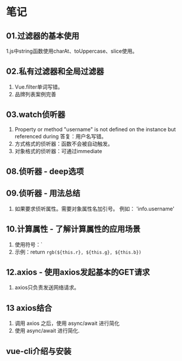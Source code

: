 # 笔记

## 01.过滤器的基本使用

1.js中string函数使用charAt、toUppercase、slice使用。

## 02.私有过滤器和全局过滤器

1. Vue.filter单词写错。
2. 品牌列表案例完善

## 03.watch侦听器

1. Property or method "username" is not defined on the instance but referenced during  答复：用户名写错。
2. 方式格式的侦听器：函数不会被自动触发。
3. 对象格式的侦听器：可通过immediate

## 08.侦听器 - deep选项

## 09.侦听器 - 用法总结

1. 如果要求侦听属性。需要对象属性名加引号。 例如： 'info.username'

## 10.计算属性 - 了解计算属性的应用场景

 1. 使用符号：`
 2. 示例：return `rgb(${this.r}, ${this.g}, ${this.b})`

## 12.axios - 使用axios发起基本的GET请求

 1. axios只负责发送网络请求。

## 13 axios结合

1. 调用 axios 之后，使用 async/await 进行简化
2. 使用 async/await 进行简化.

## vue-cli介绍与安装
